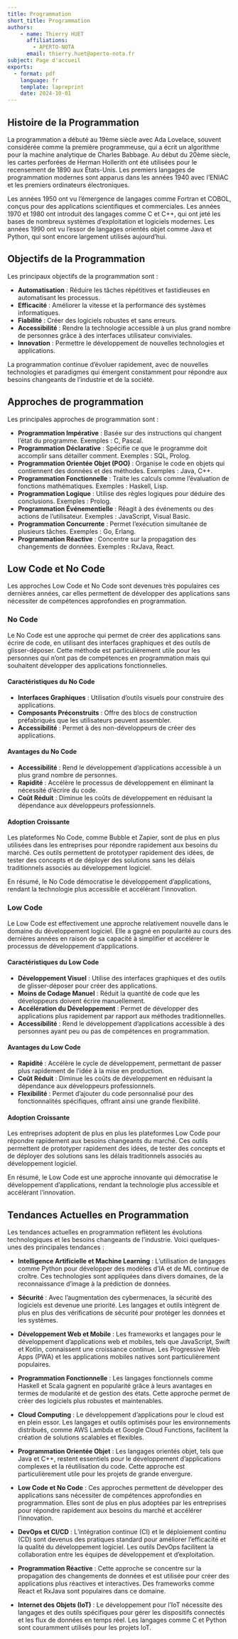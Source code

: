 ```yaml
---
title: Programmation
short_title: Programmation
authors: 
    - name: Thierry HUET
      affiliations: 
        - APERTO-NOTA
      email: thierry.huet@aperto-nota.fr
subject: Page d'accueil
exports: 
  - format: pdf
    language: fr
    template: lapreprint
    date: 2024-10-01
---
```


## Histoire de la Programmation
La programmation a débuté au 19ème siècle avec Ada Lovelace, souvent considérée comme la première programmeuse, qui a écrit un algorithme pour la machine analytique de Charles Babbage. Au début du 20ème siècle, les cartes perforées de Herman Hollerith ont été utilisées pour le recensement de 1890 aux États-Unis. Les premiers langages de programmation modernes sont apparus dans les années 1940 avec l’ENIAC et les premiers ordinateurs électroniques.

Les années 1950 ont vu l’émergence de langages comme Fortran et COBOL, conçus pour des applications scientifiques et commerciales. Les années 1970 et 1980 ont introduit des langages comme C et C++, qui ont jeté les bases de nombreux systèmes d’exploitation et logiciels modernes. Les années 1990 ont vu l’essor de langages orientés objet comme Java et Python, qui sont encore largement utilisés aujourd’hui.

## Objectifs de la Programmation
Les principaux objectifs de la programmation sont :

- **Automatisation** : Réduire les tâches répétitives et fastidieuses en automatisant les processus.
- **Efficacité** : Améliorer la vitesse et la performance des systèmes informatiques.
- **Fiabilité** : Créer des logiciels robustes et sans erreurs.
- **Accessibilité** : Rendre la technologie accessible à un plus grand nombre de personnes grâce à des interfaces utilisateur conviviales.
- **Innovation** : Permettre le développement de nouvelles technologies et applications.

La programmation continue d’évoluer rapidement, avec de nouvelles technologies et paradigmes qui émergent constamment pour répondre aux besoins changeants de l’industrie et de la société.

## Approches de programmation
Les principales approches de programmation sont :
- **Programmation Impérative** : Basée sur des instructions qui changent l’état du programme. Exemples : C, Pascal.
- **Programmation Déclarative** : Spécifie ce que le programme doit accomplir sans détailler comment. Exemples : SQL, Prolog.
- **Programmation Orientée Objet (POO)** : Organise le code en objets qui contiennent des données et des méthodes. Exemples : Java, C++.
- **Programmation Fonctionnelle** : Traite les calculs comme l’évaluation de fonctions mathématiques. Exemples : Haskell, Lisp.
- **Programmation Logique** : Utilise des règles logiques pour déduire des conclusions. Exemples : Prolog.
- **Programmation Événementielle** : Réagit à des événements ou des actions de l’utilisateur. Exemples : JavaScript, Visual Basic.
- **Programmation Concurrente** : Permet l’exécution simultanée de plusieurs tâches. Exemples : Go, Erlang.
- **Programmation Réactive** : Concentre sur la propagation des changements de données. Exemples : RxJava, React.

## Low Code et No Code
Les approches Low Code et No Code sont devenues très populaires ces dernières années, car elles permettent de développer des applications sans nécessiter de compétences approfondies en programmation.

### No Code
Le No Code est une approche qui permet de créer des applications sans écrire de code, en utilisant des interfaces graphiques et des outils de glisser-déposer. Cette méthode est particulièrement utile pour les personnes qui n’ont pas de compétences en programmation mais qui souhaitent développer des applications fonctionnelles.

#### Caractéristiques du No Code

- **Interfaces Graphiques** : Utilisation d’outils visuels pour construire des applications.
- **Composants Préconstruits** : Offre des blocs de construction préfabriqués que les utilisateurs peuvent assembler.
- **Accessibilité** : Permet à des non-développeurs de créer des applications.

#### Avantages du No Code

- **Accessibilité** : Rend le développement d’applications accessible à un plus grand nombre de personnes.
- **Rapidité** : Accélère le processus de développement en éliminant la nécessité d’écrire du code.
- **Coût Réduit** : Diminue les coûts de développement en réduisant la dépendance aux développeurs professionnels.
#### Adoption Croissante

Les plateformes No Code, comme Bubble et Zapier, sont de plus en plus utilisées dans les entreprises pour répondre rapidement aux besoins du marché. Ces outils permettent de prototyper rapidement des idées, de tester des concepts et de déployer des solutions sans les délais traditionnels associés au développement logiciel.

En résumé, le No Code démocratise le développement d’applications, rendant la technologie plus accessible et accélérant l’innovation.

### Low Code
Le Low Code est effectivement une approche relativement nouvelle dans le domaine du développement logiciel. Elle a gagné en popularité au cours des dernières années en raison de sa capacité à simplifier et accélérer le processus de développement d’applications.

#### Caractéristiques du Low Code

- **Développement Visuel** : Utilise des interfaces graphiques et des outils de glisser-déposer pour créer des applications.
- **Moins de Codage Manuel** : Réduit la quantité de code que les développeurs doivent écrire manuellement.
- **Accélération du Développement** : Permet de développer des applications plus rapidement par rapport aux méthodes traditionnelles.
- **Accessibilité** : Rend le développement d’applications accessible à des personnes ayant peu ou pas de compétences en programmation.

#### Avantages du Low Code
- **Rapidité** : Accélère le cycle de développement, permettant de passer plus rapidement de l’idée à la mise en production.
- **Coût Réduit** : Diminue les coûts de développement en réduisant la dépendance aux développeurs professionnels.
- **Flexibilité** : Permet d’ajouter du code personnalisé pour des fonctionnalités spécifiques, offrant ainsi une grande flexibilité.

#### Adoption Croissante

Les entreprises adoptent de plus en plus les plateformes Low Code pour répondre rapidement aux besoins changeants du marché. Ces outils permettent de prototyper rapidement des idées, de tester des concepts et de déployer des solutions sans les délais traditionnels associés au développement logiciel.

En résumé, le Low Code est une approche innovante qui démocratise le développement d’applications, rendant la technologie plus accessible et accélérant l’innovation.

## Tendances Actuelles en Programmation

Les tendances actuelles en programmation reflètent les évolutions technologiques et les besoins changeants de l’industrie. Voici quelques-unes des principales tendances :

- **Intelligence Artificielle et Machine Learning** :
    L’utilisation de langages comme Python pour développer des modèles d’IA et de ML continue de croître. Ces technologies sont appliquées dans divers domaines, de la reconnaissance d’image à la prédiction de données.

 - **Sécurité** :
Avec l’augmentation des cybermenaces, la sécurité des logiciels est devenue une priorité. Les langages et outils intègrent de plus en plus des vérifications de sécurité pour protéger les données et les systèmes.

- **Développement Web et Mobile** :
Les frameworks et langages pour le développement d’applications web et mobiles, tels que JavaScript, Swift et Kotlin, connaissent une croissance continue. Les Progressive Web Apps (PWA) et les applications mobiles natives sont particulièrement populaires.

- **Programmation Fonctionnelle** :
    Les langages fonctionnels comme Haskell et Scala gagnent en popularité grâce à leurs avantages en termes de modularité et de gestion des états. Cette approche permet de créer des logiciels plus robustes et maintenables.

- **Cloud Computing** :
Le développement d’applications pour le cloud est en plein essor. Les langages et outils optimisés pour les environnements distribués, comme AWS Lambda et Google Cloud Functions, facilitent la création de solutions scalables et flexibles.

- **Programmation Orientée Objet** :
Les langages orientés objet, tels que Java et C++, restent essentiels pour le développement d’applications complexes et la réutilisation du code. Cette approche est particulièrement utile pour les projets de grande envergure.

- **Low Code et No Code** :
Ces approches permettent de développer des applications sans nécessiter de compétences approfondies en programmation. Elles sont de plus en plus adoptées par les entreprises pour répondre rapidement aux besoins du marché et accélérer l’innovation.

- **DevOps et CI/CD** :
L’intégration continue (CI) et le déploiement continu (CD) sont devenus des pratiques standard pour améliorer l’efficacité et la qualité du développement logiciel. Les outils DevOps facilitent la collaboration entre les équipes de développement et d’exploitation.

- **Programmation Réactive** :
Cette approche se concentre sur la propagation des changements de données et est utilisée pour créer des applications plus réactives et interactives. Des frameworks comme React et RxJava sont populaires dans ce domaine.

- **Internet des Objets (IoT)** :
Le développement pour l’IoT nécessite des langages et des outils spécifiques pour gérer les dispositifs connectés et les flux de données en temps réel. Les langages comme C et Python sont couramment utilisés pour les projets IoT.